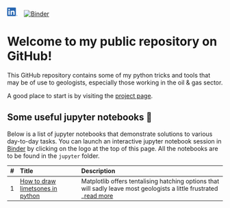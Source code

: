 [<img src="./docs/assets/logos/LI-In-Bug.png" height="20">](https://www.linkedin.com/in/domenico-lodola/) &nbsp;&nbsp; [![Binder](https://mybinder.org/badge_logo.svg)](https://mybinder.org/v2/gh/dlodola/public/HEAD)

# Welcome to my public repository on GitHub!

This GitHub repository contains some of my python tricks and tools that may be of use to geologists, especially those working in the oil & gas sector.

A good place to start is by visiting the [project page](https://dlodola.github.io/public/).

## Some useful jupyter notebooks 📔

Below is a list of jupyter notebooks that demonstrate solutions to various day-to-day tasks. You can launch an interactive jupyter notebook session in [Binder](https://mybinder.org) by clicking on the logo at the top of this page. All the notebooks are to be found in the `jupyter` folder.

<!--
|  #  | Title | Open in | Comment |
|:---:|-------|:-------:| --------|
| 1.  | Custom lithologies<br/>in matplotlib  | [<img src="./.logos/GitHub-Mark-32px.png" height="25">](https://github.com/dlodola/public/blob/main/Untitled.ipynb) &nbsp;&nbsp; [<img src="./.logos/jupyter-logo.png" height="25">](https://nbviewer.jupyter.org/github/dlodola/public/blob/main/Untitled.ipynb) &nbsp; [<img src="./.logos/binder-favicon.png" height="25">](https://mybinder.org/v2/gh/dlodola/public/main?filepath=Untitled.ipynb) | Some description here |
-->

| # | Title | Description |
|:-:|:------|:------------|
| 1 | [How to draw limetsones in python](https://nbviewer.jupyter.org/github/dlodola/public/blob/main/jupyter/1-limestone-hatch.ipynb) | Matplotlib offers tentalising hatching options that will sadly leave most geologists a little frustrated _[read more](https://dlodola.github.io/public//blog/2021/03/17/how-to-draw-limestones-in-python.html) |
